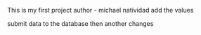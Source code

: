 This is my first project
author - michael natividad
add the values

submit data to the database
then another changes
